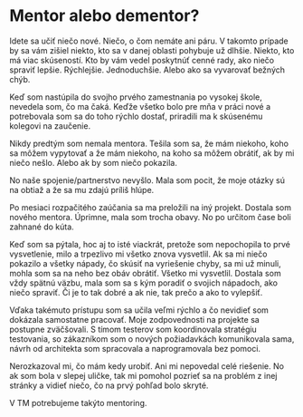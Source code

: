 # Mentor alebo dementor?
Idete sa učiť niečo nové. Niečo, o čom nemáte ani páru. V takomto prípade by sa vám zišiel niekto, kto sa v danej oblasti pohybuje už dlhšie. Niekto, kto má viac skúseností. Kto by vám vedel poskytnúť cenné rady, ako niečo spraviť lepšie. Rýchlejšie. Jednoduchšie. Alebo ako sa vyvarovať bežných chýb.

Keď som nastúpila do svojho prvého zamestnania po vysokej škole, nevedela som, čo ma čaká. Keďže všetko bolo pre mňa v práci nové a potrebovala som sa do toho rýchlo dostať, priradili ma k skúsenému kolegovi na zaučenie. 

Nikdy predtým som nemala mentora. Tešila som sa, že mám niekoho, koho sa môžem vypytovať a že mám niekoho, na koho sa môžem obrátiť, ak by mi niečo nešlo. Alebo ak by som niečo pokazila.

No naše spojenie/partnerstvo nevyšlo. Mala som pocit, že moje otázky sú na obtiaž a že sa mu zdajú príliš hlúpe.

Po mesiaci rozpačitého zaúčania sa ma preložili na iný projekt. Dostala som nového mentora. Úprimne, mala som trocha obavy. No po určitom čase boli zahnané do kúta.

Keď som sa pýtala, hoc aj to isté viackrát, pretože som nepochopila to prvé vysvetlenie, milo a trpezlivo mi všetko znova vysvetlil. Ak sa mi niečo pokazilo a všetky nápady, čo skúsiť na vyriešenie chyby, sa mi už minuli, mohla som sa na neho bez obáv obrátiť. Všetko mi vysvetlil. Dostala som vždy spätnú väzbu, mala som sa s kým poradiť o svojich nápadoch, ako niečo spraviť. Či je to tak dobré a ak nie, tak prečo a ako to vylepšiť.

Vďaka takémuto prístupu som sa učila veľmi rýchlo a čo nevidieť som dokázala samostatne pracovať. Moje zodpovednosti na projekte sa postupne zväčšovali. S tímom testerov som koordinovala stratégiu testovania, so zákazníkom som o nových požiadavkách komunikovala sama, návrh od architekta som spracovala a naprogramovala bez pomoci.

Nerozkazoval mi, čo mám kedy urobiť. Ani mi nepovedal celé riešenie. No ak som bola v slepej uličke, tak mi pomohol pozrieť sa na problém z inej stránky a vidieť niečo, čo na prvý pohľad bolo skryté.

V TM potrebujeme takýto mentoring.